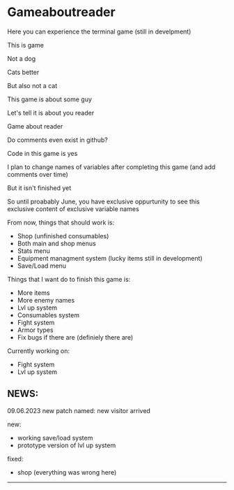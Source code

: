 # Gameaboutreader
Here you can experience the terminal game (still in develpment)

This is game

Not a dog

Cats better

But also not a cat

This game is about some guy

Let's tell it is about you reader

Game about reader

Do comments even exist in github?

Code in this game is yes

I plan to change names of variables after completing this game (and add comments over time)

But it isn't finished yet

So until proabably June, you have exclusive oppurtunity to see this exclusive content of exclusive variable names



From now, things that should work is:
- Shop (unfinished consumables)
- Both main and shop menus
- Stats menu
- Equipment managment system (lucky items still in development)
- Save/Load menu

Things that I want do to finish this game is:
- More items
- More enemy names
- Lvl up system
- Consumables system
- Fight system
- Armor types
- Fix bugs if there are (definiely there are)

Currently working on:
- Fight system
- Lvl up system

NEWS:
---------------------------------------------
09.06.2023
new patch named:
new visitor arrived

new:
- working save/load system
- prototype version of lvl up system

fixed:
- shop (everything was wrong here)
---------------------------------------------
